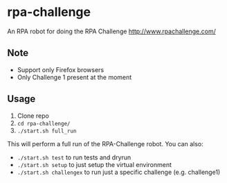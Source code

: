 # rpa-challenge
An RPA robot for doing the RPA Challenge http://www.rpachallenge.com/

## Note
* Support only Firefox browsers
* Only Challenge 1 present at the moment 

## Usage
1. Clone repo
2. `cd rpa-challenge/`
3. `./start.sh full_run`

This will perform a full run of the RPA-Challenge robot.
You can also:
* `./start.sh test` to run tests and dryrun
* `./start.sh setup` to just setup the virtual environment
* `./start.sh challengex` to run just a specific challenge (e.g. challenge1)